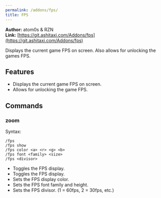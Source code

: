 ```yaml
---
permalink: /addons/fps/
title: FPS
---
```


**Author:** atom0s & RZN<br/>
**Link:** [https://git.ashitaxi.com/Addons/fps](https://git.ashitaxi.com/Addons/fps)

Displays the current game FPS on screen. Also allows for unlocking the games FPS.

## Features

  * Displays the current game FPS on screen.
  * Allows for unlocking the game FPS.

## Commands

### zoom
Syntax:
```
/fps
/fps show
/fps color <a> <r> <g> <b>
/fps font <family> <size>
/fps <divisor>
```
  * Toggles the FPS display.
  * Toggles the FPS display.
  * Sets the FPS display color.
  * Sets the FPS font family and height.
  * Sets the FPS divisor. (1 = 60fps, 2 = 30fps, etc.)